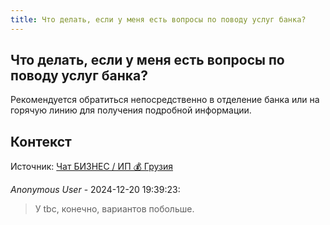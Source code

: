 ```yaml
---
title: Что делать, если у меня есть вопросы по поводу услуг банка?
---
```


## Что делать, если у меня есть вопросы по поводу услуг банка?

Рекомендуется обратиться непосредственно в отделение банка или на горячую линию для получения подробной информации.

## Контекст

Источник: [Чат БИЗНЕС / ИП 💰 Грузия](https://t.me/ip_ge)

_Anonymous User_ - 2024-12-20 19:39:23:

> У tbc, конечно, вариантов побольше.
